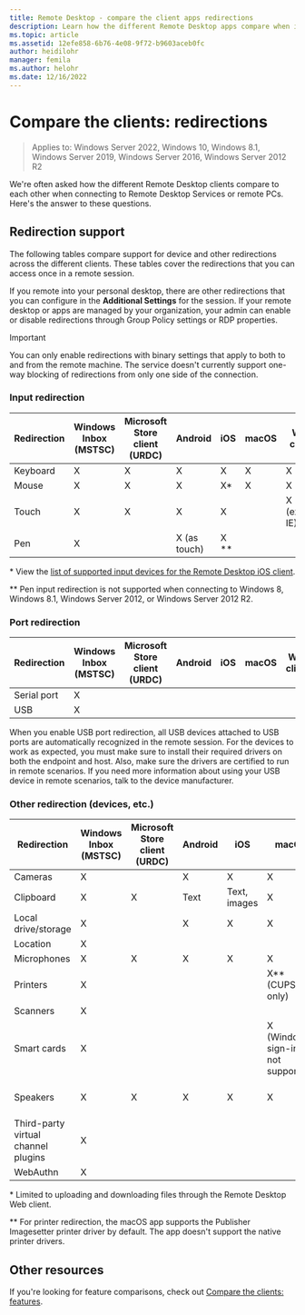 ```yaml
---
title: Remote Desktop - compare the client apps redirections
description: Learn how the different Remote Desktop apps compare when it comes to redirections.
ms.topic: article
ms.assetid: 12efe858-6b76-4e08-9f72-b9603aceb0fc
author: heidilohr
manager: femila
ms.author: helohr
ms.date: 12/16/2022
---
```


# Compare the clients: redirections

>Applies to: Windows Server 2022, Windows 10, Windows 8.1, Windows Server 2019, Windows Server 2016, Windows Server 2012 R2

We're often asked how the different Remote Desktop clients compare to each other when connecting to Remote Desktop Services or remote PCs. Here's the answer to these questions.

## Redirection support

The following tables compare support for device and other redirections across the different clients. These tables cover the redirections that you can access once in a remote session.

If you remote into your personal desktop, there are other redirections that you can configure in the **Additional Settings** for the session. If your remote desktop or apps are managed by your organization, your admin can enable or disable redirections through Group Policy settings or RDP properties.

>[!IMPORTANT]
>You can only enable redirections with binary settings that apply to both to and from the remote machine. The service doesn't currently support one-way blocking of redirections from only one side of the connection.

### Input redirection

| Redirection | Windows Inbox</br>(MSTSC) | Microsoft Store client</br>(URDC) | Android | iOS | macOS | Web client    |
|-------------|---------------------------|---------------|---------|-----|-------|---------------|
| Keyboard    | X                         | X             | X       | X   | X     | X             |
| Mouse       | X                         | X             | X       | X\* | X     | X             |
| Touch       | X                         | X             | X       | X   |       | X (except IE) |
| Pen         | X                         |               | X (as touch) | X \*\* | | |

\* View the [list of supported input devices for the Remote Desktop iOS client](remote-desktop-ios.md#supported-input-devices).

\*\* Pen input redirection is not supported when connecting to Windows 8, Windows 8.1, Windows Server 2012, or Windows Server 2012 R2.

### Port redirection

| Redirection | Windows Inbox</br>(MSTSC) | Microsoft Store client</br>(URDC) | Android | iOS | macOS | Web client |
|-------------|---------------------------|---------------|---------|-----|-------|------------|
| Serial port | X                         |               |         |     |       |            |
| USB         | X                         |               |         |     |       |            |

When you enable USB port redirection, all USB devices attached to USB ports are automatically recognized in the remote session. For the devices to work as expected, you must make sure to install their required drivers on both the endpoint and host. Also, make sure the drivers are certified to run in remote scenarios. If you need more information about using your USB device in remote scenarios, talk to the device manufacturer.

### Other redirection (devices, etc.)

| Redirection         | Windows Inbox</br>(MSTSC) | Microsoft Store client</br>(URDC) | Android | iOS         | macOS                           | Web client    |
|---------------------|---------------------------|---------------|---------|--------------|---------------------------------|---------------|
| Cameras             | X                         |               |  X       |   X          | X                               | X              |
| Clipboard           | X                         | X             | Text    | Text, images | X                               | Text          |
| Local drive/storage | X                         |               | X       | X            | X                               |  X\*             |
| Location            | X                         |               |         |              |                                 |               |
| Microphones         | X                         | X             | X       |  X           | X                               | X             |
| Printers            | X                         |               |         |              | X\*\* (CUPS only)                   | PDF print     |
| Scanners            | X                         |               |         |              |                                 |               |
| Smart cards         | X                         |               |         |              | X (Windows sign-in not supported) |               |
| Speakers            | X                         | X             | X       | X            | X                               | X (except IE) |
| Third-party virtual channel plugins | X         |               |         |              |                                 |               |
| WebAuthn            | X                         |               |         |              |                                 |               |

\* Limited to uploading and downloading files through the Remote Desktop Web client.

\*\* For printer redirection, the macOS app supports the Publisher Imagesetter printer driver by default. The app doesn't support the native printer drivers.

## Other resources

If you're looking for feature comparisons, check out [Compare the clients: features](remote-desktop-features.md).
